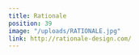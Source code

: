 ```yaml
---
title: Rationale
position: 39
image: "/uploads/RATIONALE.jpg"
link: http://rationale-design.com/
---
```


